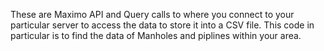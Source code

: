 These are Maximo API and Query calls to where you connect to your particular server to access the data to store it into a CSV file. This code in particular is to find the data of Manholes and piplines within your area.
